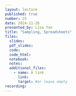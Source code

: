 ```yaml
---
layout: lecture
published: true
number: 25
date: 2024-11-26
presented_by: Lisa Yan
title: "Sampling, Spreadsheets"
files:
  slides:
  pdf_slides:
  code:
  code_html:
  notebook:
  notes:
  additional_files:
    - name: A link
      link:
      target: #or leave empty
recording:
---
```

